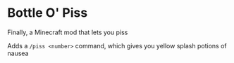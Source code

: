 # Bottle O' Piss

Finally, a Minecraft mod that lets you piss

Adds a `/piss <number>` command, which gives you yellow splash potions of nausea
